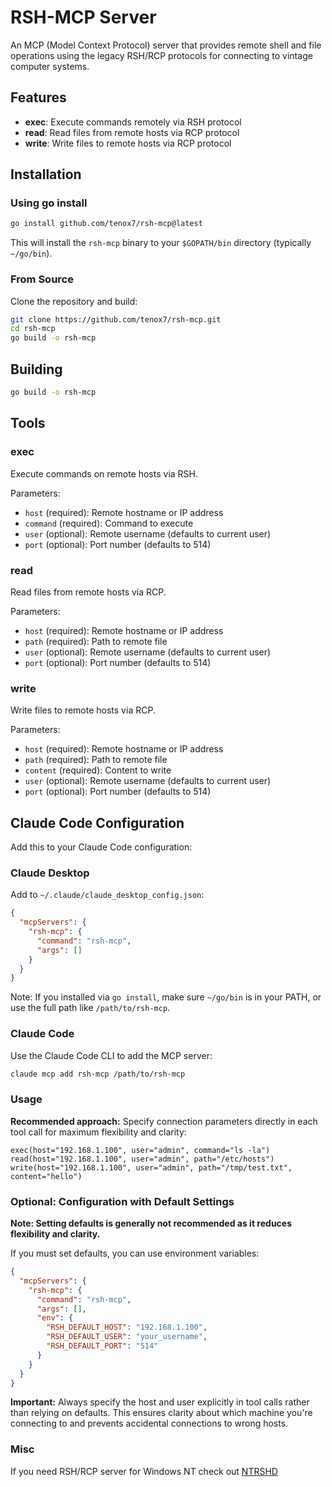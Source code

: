 # RSH-MCP Server

An MCP (Model Context Protocol) server that provides remote shell and file operations using the legacy RSH/RCP protocols for connecting to vintage computer systems.

## Features

- **exec**: Execute commands remotely via RSH protocol
- **read**: Read files from remote hosts via RCP protocol
- **write**: Write files to remote hosts via RCP protocol

## Installation

### Using go install

```bash
go install github.com/tenox7/rsh-mcp@latest
```

This will install the `rsh-mcp` binary to your `$GOPATH/bin` directory (typically `~/go/bin`).

### From Source

Clone the repository and build:

```bash
git clone https://github.com/tenox7/rsh-mcp.git
cd rsh-mcp
go build -o rsh-mcp
```

## Building

```bash
go build -o rsh-mcp
```

## Tools

### exec
Execute commands on remote hosts via RSH.

Parameters:
- `host` (required): Remote hostname or IP address
- `command` (required): Command to execute
- `user` (optional): Remote username (defaults to current user)
- `port` (optional): Port number (defaults to 514)

### read
Read files from remote hosts via RCP.

Parameters:
- `host` (required): Remote hostname or IP address
- `path` (required): Path to remote file
- `user` (optional): Remote username (defaults to current user)
- `port` (optional): Port number (defaults to 514)

### write
Write files to remote hosts via RCP.

Parameters:
- `host` (required): Remote hostname or IP address
- `path` (required): Path to remote file
- `content` (required): Content to write
- `user` (optional): Remote username (defaults to current user)
- `port` (optional): Port number (defaults to 514)

## Claude Code Configuration

Add this to your Claude Code configuration:

### Claude Desktop

Add to `~/.claude/claude_desktop_config.json`:

```json
{
  "mcpServers": {
    "rsh-mcp": {
      "command": "rsh-mcp",
      "args": []
    }
  }
}
```

Note: If you installed via `go install`, make sure `~/go/bin` is in your PATH, or use the full path like `/path/to/rsh-mcp`.

### Claude Code

Use the Claude Code CLI to add the MCP server:

```bash
claude mcp add rsh-mcp /path/to/rsh-mcp
```

### Usage

**Recommended approach:** Specify connection parameters directly in each tool call for maximum flexibility and clarity:

```
exec(host="192.168.1.100", user="admin", command="ls -la")
read(host="192.168.1.100", user="admin", path="/etc/hosts")
write(host="192.168.1.100", user="admin", path="/tmp/test.txt", content="hello")
```

### Optional: Configuration with Default Settings

**Note: Setting defaults is generally not recommended as it reduces flexibility and clarity.**

If you must set defaults, you can use environment variables:

```json
{
  "mcpServers": {
    "rsh-mcp": {
      "command": "rsh-mcp",
      "args": [],
      "env": {
        "RSH_DEFAULT_HOST": "192.168.1.100",
        "RSH_DEFAULT_USER": "your_username",
        "RSH_DEFAULT_PORT": "514"
      }
    }
  }
}
```

**Important:** Always specify the host and user explicitly in tool calls rather than relying on defaults. This ensures clarity about which machine you're connecting to and prevents accidental connections to wrong hosts.

### Misc

If you need RSH/RCP server for Windows NT check out [NTRSHD](https://github.com/tenox7/ntrshd)
